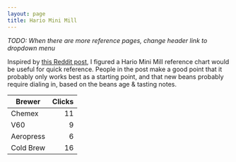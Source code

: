 ```yaml
---
layout: page
title: Hario Mini Mill
---
```


*TODO: When there are more reference pages, change header link to dropdown menu*

Inspired by [this Reddit post](https://www.reddit.com/r/Coffee/comments/1wxcs4/reference_hario_mini_mill_grinder_click_settings/), I figured a Hario Mini Mill reference chart would be useful for quick reference. People in the post make a good point that it probably only works best as a starting point, and that new beans probably require dialing in, based on the beans age & tasting notes.

| Brewer    | Clicks     |
|-----------|-----------:|
| Chemex    | 11         |
| V60       | 9          |
| Aeropress | 6          |
| Cold Brew | 16         |